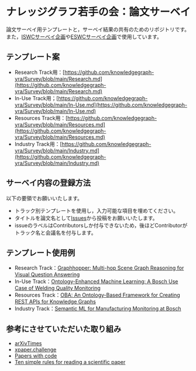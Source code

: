 # ナレッジグラフ若手の会：論文サーベイ
論文サーベイ用テンプレートと，サーベイ結果の共有のためのリポジトリです。また，[ISWCサーベイ企画](https://www.sigswo.org/ISWC-Survey)や[ESWCサーベイ企画](https://kg-wakate.connpass.com/event/253702/)で使用しています。

## テンプレート案
- Research Track用：[https://github.com/knowledgegraph-yra/Survey/blob/main/Research.md](https://github.com/knowledgegraph-yra/Survey/blob/main/Research.md)
- In-Use Track用；[https://github.com/knowledgegraph-yra/Survey/blob/main/In-Use.md](https://github.com/knowledgegraph-yra/Survey/blob/main/In-Use.md)
- Resources Track用：[https://github.com/knowledgegraph-yra/Survey/blob/main/Resources.md](https://github.com/knowledgegraph-yra/Survey/blob/main/Resources.md)
- Industry Track用：[https://github.com/knowledgegraph-yra/Survey/blob/main/Industry.md](https://github.com/knowledgegraph-yra/Survey/blob/main/Industry.md)

## サーベイ内容の登録方法
以下の要領でお願いいたします。
- トラック別テンプレートを使用し，入力可能な項目を埋めてください。
- タイトルを論文名として[Issues](https://github.com/knowledgegraph-yra/Survey/issues)から投稿をお願いいたします。
- issueのラベルはContributorsしか付与できないため，後ほどContributorがトラック名と会議名を付与します。

## テンプレート使用例
- Research Track：[Graphhopper: Multi-hop Scene Graph Reasoning for Visual Question Answering](https://github.com/knowledgegraph-yra/Survey/issues/10)
- In-Use Track：[Ontology-Enhanced Machine Learning: A Bosch Use Case of Welding Quality Monitoring](https://github.com/knowledgegraph-yra/Survey/issues/2)
- Resources Track：[OBA: An Ontology-Based Framework for Creating REST APIs for Knowledge Graphs](https://github.com/knowledgegraph-yra/Survey/issues/3)
- Industry Track：[Semantic ML for Manufacturing Monitoring at Bosch](https://github.com/knowledgegraph-yra/Survey/issues/1)

## 参考にさせていただいた取り組み
- [arXivTimes](https://github.com/arXivTimes/arXivTimes)
- [xpaper.challenge](http://xpaperchallenge.org/)
- [Papers with code](https://paperswithcode.com/)
- [Ten simple rules for reading a scientific paper](https://journals.plos.org/ploscompbiol/article?id=10.1371/journal.pcbi.1008032)
